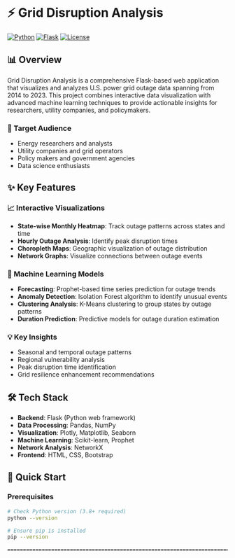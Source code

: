 # ⚡ Grid Disruption Analysis

[![Python](https://img.shields.io/badge/Python-3.8+-blue.svg)](https://www.python.org/downloads/)
[![Flask](https://img.shields.io/badge/Flask-2.0+-green.svg)](https://flask.palletsprojects.com/)
[![License](https://img.shields.io/badge/License-MIT-yellow.svg)](LICENSE)

## 📊 Overview

Grid Disruption Analysis is a comprehensive Flask-based web application that visualizes and analyzes U.S. power grid outage data spanning from 2014 to 2023. This project combines interactive data visualization with advanced machine learning techniques to provide actionable insights for researchers, utility companies, and policymakers.

### 🎯 Target Audience
- Energy researchers and analysts
- Utility companies and grid operators
- Policy makers and government agencies
- Data science enthusiasts

## ✨ Key Features

### 📈 Interactive Visualizations
- **State-wise Monthly Heatmap**: Track outage patterns across states and time
- **Hourly Outage Analysis**: Identify peak disruption times
- **Choropleth Maps**: Geographic visualization of outage distribution
- **Network Graphs**: Visualize connections between outage events

### 🤖 Machine Learning Models
- **Forecasting**: Prophet-based time series prediction for outage trends
- **Anomaly Detection**: Isolation Forest algorithm to identify unusual events
- **Clustering Analysis**: K-Means clustering to group states by outage patterns
- **Duration Prediction**: Predictive models for outage duration estimation

### 💡 Key Insights
- Seasonal and temporal outage patterns
- Regional vulnerability analysis
- Peak disruption time identification
- Grid resilience enhancement recommendations

## 🛠️ Tech Stack

- **Backend**: Flask (Python web framework)
- **Data Processing**: Pandas, NumPy
- **Visualization**: Plotly, Matplotlib, Seaborn
- **Machine Learning**: Scikit-learn, Prophet
- **Network Analysis**: NetworkX
- **Frontend**: HTML, CSS, Bootstrap

## 🚀 Quick Start

### Prerequisites

```bash
# Check Python version (3.8+ required)
python --version

# Ensure pip is installed
pip --version

================================================================================
